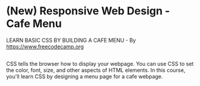 # (New) Responsive Web Design - Cafe Menu 

LEARN BASIC CSS BY BUILDING A CAFE MENU - By https://www.freecodecamp.org

##

CSS tells the browser how to display your webpage. You can use CSS to set the color, font, size, and other aspects of HTML elements.
In this course, you'll learn CSS by designing a menu page for a cafe webpage.
